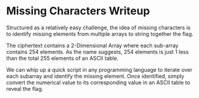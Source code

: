 # Missing Characters Writeup

Structured as a relatively easy challenge, the idea of missing characters is to 
identify missing elements from multiple arrays to string together the flag. 

The ciphertext contains a 2-Dimensional Array where each sub-array contains 254 elements. 
As the name suggests, 254 elements is just 1 less than the total 255 elements of an ASCII table. 

We can whip up a quick script in any programming language to iterate over each subarray 
and identify the missing element. Once identified, simply convert the numerical value
to its corresponding value in an ASCII table to reveal the flag. 
